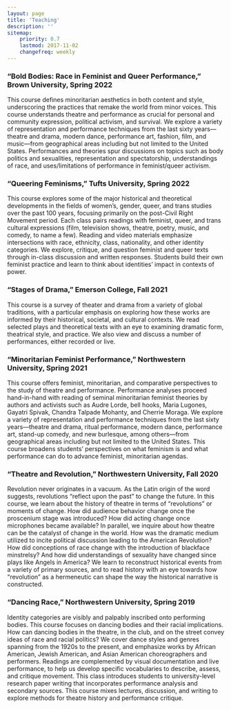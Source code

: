 ```yaml
---
layout: page
title: 'Teaching'
description: ''
sitemap:
    priority: 0.7
    lastmod: 2017-11-02
    changefreq: weekly
---
```





### “Bold Bodies: Race in Feminist and Queer Performance,” Brown University, Spring 2022

This course defines minoritarian aesthetics in both content and style, underscoring the practices that remake the world from minor voices. This course understands theatre and performance as crucial for personal and community expression, political activism, and survival. We explore a variety of representation and performance techniques from the last sixty years—theatre and drama, modern dance, performance art, fashion, film, and music—from geographical areas including but not limited to the United States. Performances and theories spur discussions on topics such as body politics and sexualities, representation and spectatorship, understandings of race, and uses/limitations of performance in feminist/queer activism. 

### “Queering Feminisms,” Tufts University, Spring 2022

This course explores some of the major historical and theoretical developments in the fields of women’s, gender, queer, and trans studies over the past 100 years, focusing primarily on the post-Civil Right Movement period. Each class pairs readings with feminist, queer, and trans cultural expressions (film, television shows, theatre, poetry, music, and comedy, to name a few). Reading and video materials emphasize intersections with race, ethnicity, class, nationality, and other identity categories. We explore, critique, and question feminist and queer texts through in-class discussion and written responses. Students build their own feminist practice and learn to think about identities’ impact in contexts of power.

### “Stages of Drama,” Emerson College, Fall 2021

This course is a survey of theater and drama from a variety of global traditions, with a particular emphasis on exploring how these works are informed by their historical, societal, and cultural contexts. We read selected plays and theoretical texts with an eye to examining dramatic form, theatrical style, and practice. We also view and discuss a number of performances, either recorded or live.

### “Minoritarian Feminist Performance,” Northwestern University, Spring 2021

This course offers feminist, minoritarian, and comparative perspectives to the study of theatre and performance. Performance analyses proceed hand-in-hand with reading of seminal minoritarian feminist theories by authors and activists such as Audre Lorde, bell hooks, Maria Lugones, Gayatri Spivak, Chandra Talpade Mohanty, and Cherrie Moraga. We explore a variety of representation and performance techniques from the last sixty years—theatre and drama, ritual performance, modern dance, performance art, stand-up comedy, and new burlesque, among others—from geographical areas including but not limited to the United States. This course broadens students’ perspectives on what feminism is and what performance can do to advance feminist, minoritarian agendas.




### “Theatre and Revolution,” Northwestern University, Fall 2020

Revolution never originates in a vacuum. As the Latin origin of the word suggests, revolutions “reflect upon the past” to change the future. In this course, we learn about the history of theatre in terms of “revolutions” or moments of change. How did audience behavior change once the proscenium stage was introduced? How did acting change once microphones became available? In parallel, we inquire about how theatre can be the catalyst of change in the world. How was the dramatic medium utilized to incite political discussion leading to the American Revolution? How did conceptions of race change with the introduction of blackface minstrelsy? And how did understandings of sexuality have changed since plays like Angels in America? We learn to reconstruct historical events from a variety of primary sources, and to read history with an eye towards how “revolution” as a hermeneutic can shape the way the historical narrative is constructed.

### “Dancing Race,” Northwestern University, Spring 2019

Identity categories are visibly and palpably inscribed onto performing bodies. This course focuses on dancing bodies and their racial implications. How can dancing bodies in the theatre, in the club, and on the street convey ideas of race and racial politics? We cover
dance styles and genres spanning from the 1920s to the present, and emphasize works by
African American, Jewish American, and Asian American choreographers and performers.
Readings are complemented by visual documentation and live performance, to help us
develop specific vocabularies to describe, assess, and critique movement. This class introduces students to university-level research paper writing that incorporates performance analysis and secondary sources. This course mixes lectures, discussion, and writing to explore methods for theatre history and performance critique.

